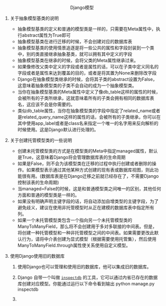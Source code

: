<center>Django模型
  
</center>

1. 关于抽象模型基类的说明

    + 抽象模型基类的定义和普通的模型类是一样的，只需要在Meta属性中，执行abstract属性为True即可
    + 抽象模型基类在进行迁移的时候，不会创建对应的数据库表
    + 抽象模型基类的使用情景追逐是将一些公共的属性和字段封装到一个类中，别的类直接继承抽象基类，就可以拥有其中定义的字段
    + 抽象模型基类在继承的时候，会将父类的Meta属性继承过来。
    + 如果像修改父类中定义的字段或者是属性的话，可以在子类中定义同名的字段或者是属性来达到覆盖的目的，或者是将其置为None来删除改字段
    + Django在抽象模型类继承的时候，会将其子类的abstract设置为False，这意味着抽象模型类的子类不会自动的成为一个抽象模型类。
    + 当你在抽象模型基类的Meta属性中定义了像db_table这样的属性的时候，会被所有的子类所继承，这就意味着所有的子类会拥有相同的数据库表名，这应该不会是你需要的。
    + 类似db_table属性，当你在抽象模型类的字段中指定了related_name或者是related_query_name这样的属性的话，会被所有的子类继承，你可以在其中使用app_label或者是class名来指定一个唯一的名字用来反向解析的时候使用。这是Django默认进行处理的。

2. 关于创建托管模型类的一些说明

    + 创建未托管模型类的方式是在模型类的Meta中指定managed属性，默认是True，这意味着Django将会管理数据库表的生命周期
    + 如果是False，则不会为该模型类在迁移的过程中执行创建或者删除的操作。如果模型表示通过其他某种方式创建的现有表或数据库视图，则此功能很有用。(数据库表是在Django迁移之前就已经存在了，不需要Django控制该表的生命周期)
    + 当managed=False的时候，这是和普通模型类之间唯一的区别，其他任何方面和普通的模型类是一样的。
    + 如果没有明确声明主键字段的话，将自动添加自增类型的主键字段，为了避免歧义，建议在使用非托管模型时从正在建模的数据库表中指定所有列。
    + 如果一个未托管模型类包含一个指向另一个未托管模型类的ManyToManyField，那么将不会创建用于多对多联接的中间表。但是，将创建一种托管模型和一种非托管模型之间的中间表。如果需要更改此默认行为，请将中介表创建为显式模型（根据需要使用托管集），然后使用ManyToManyField.through属性使关系使用自定义模型。

3. 使用Django使用旧的数据库

    1. 使用Django也可以管理和使用旧的数据库，他可以集成旧的数据库。
    2. Django 自带一个叫做 [`inspectdb`](https://docs.djangoproject.com/zh-hans/3.0/ref/django-admin/#django-admin-inspectdb) 的工具，它可以通过内省已存在的数据库创建对应模型。你能通过运行以下命令看到输出 python manage.py inspectdb

    3. 